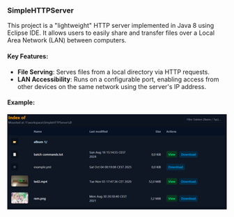 ### SimpleHTTPServer

This project is a "lightweight" HTTP server implemented in Java 8 using Eclipse IDE. It allows users to easily share and transfer files over a Local Area Network (LAN) between computers.

#### Key Features:
- **File Serving**: Serves files from a local directory via HTTP requests.
- **LAN Accessibility**: Runs on a configurable port, enabling access from other devices on the same network using the server's IP address.

#### Example:
![Screenshot of the Website](preview.png)
